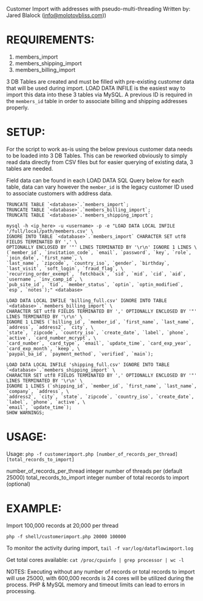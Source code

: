 Customer Import with addresses with pseudo-multi-threading
Written by: Jared Blalock (info@molotovbliss.com))


REQUIREMENTS:
================================================================================
1. members_import
2. members_shipping_import
3. members_billing_import

3 DB Tables are created and must be filled with pre-existing customer data that
will be used during import. LOAD DATA INFILE is the easiest way to import this data into
these 3 tables via MySQL.  A previous ID is required in the ```members_id``` table in order to
associate billing and shipping addresses properly.



SETUP:
================================================================================
For the script to work as-is using the below previous customer data needs to be loaded
into 3 DB Tables.  This can be reworked obviously to simply read data directly from CSV
files but for easier querying of existing data, 3 tables are needed.

Field data can be found in each LOAD DATA SQL Query below for each table, data can vary
however the ```member_id``` is the legacy customer ID used to associate customers with address
data.

    TRUNCATE TABLE `<database>`.`members_import`;
    TRUNCATE TABLE `<database>`.`members_billing_import`;
    TRUNCATE TABLE `<database>`.`members_shipping_import`;

    mysql -h <ip_here> -u <username> -p -e "LOAD DATA LOCAL INFILE '/full/local/path/members.csv' \
    IGNORE INTO TABLE `<database>`.`members_import` CHARACTER SET utf8 FIELDS TERMINATED BY ',' \
    OPTIONALLY ENCLOSED BY '"' LINES TERMINATED BY '\r\n' IGNORE 1 LINES \
    (`member_id`, `invitation_code`, `email`, `password`, `key`, `role`, `join_date`, `first_name`, \
    `last_name`, `zipcode`, `country_iso`, `gender`, `birthday`, `last_visit`, `soft_login`, `fraud_flag`, \
    `recurring_order_exempt`, `fetchback`, `sid`, `mid`, `cid`, `aid`, `username`, `inv_camp_id`, \
    `pub_site_id`, `tid`, `member_status`, `optin`, `optin_modified`, `esp`, `notes`);" <database>

    LOAD DATA LOCAL INFILE 'billing_full.csv' IGNORE INTO TABLE `<database>`.`members_billing_import` \
    CHARACTER SET utf8 FIELDS TERMINATED BY ',' OPTIONALLY ENCLOSED BY '"' LINES TERMINATED BY '\r\n' \
    IGNORE 1 LINES (`billing_id`, `member_id`, `first_name`, `last_name`, `address`, `address2`, `city`, \
    `state`, `zipcode`, `country_iso`, `create_date`, `label`, `phone`, `active`, `card_number_mcrypt`, \
    `card_number`, `card_type`, `email`, `update_time`, `card_exp_year`, `card_exp_month`, `keep`, \
    `paypal_ba_id`, `payment_method`, `verified`, `main`);

    LOAD DATA LOCAL INFILE 'shipping_full.csv' IGNORE INTO TABLE `<database>`.`members_shipping_import` \
    CHARACTER SET utf8 FIELDS TERMINATED BY ',' OPTIONALLY ENCLOSED BY '"' LINES TERMINATED BY '\r\n' \
    IGNORE 1 LINES (`shipping_id`, `member_id`, `first_name`, `last_name`, `company`, `address`, \
    `address2`, `city`, `state`, `zipcode`, `country_iso`, `create_date`, `label`, `phone`, `active`, \
    `email`, `update_time`);
    SHOW WARNINGS;

USAGE:
================================================================================

Usage:  ```php -f customerimport.php [number_of_records_per_thread] [total_records_to_import]```

  number_of_records_per_thread  integer number of threads per (default 25000)
  total_records_to_import       integer number of total records to import (optional)


EXAMPLE:
================================================================================

Import 100,000 records at 20,000 per thread

    php -f shell/customerimport.php 20000 100000

To monitor the activity during import, ```tail -f var/log/dataflowimport.log```

Get total cores available: ```cat /proc/cpuinfo | grep processor | wc -l```

NOTES: Executing without any number of records or total records to import will use
25000, with 600,000 records is 24 cores will be utilized during the process.
PHP & MySQL memory and timeout limits can lead to errors in processing.
